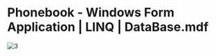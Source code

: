 # Phonebook - Windows Form Application | LINQ | DataBase.mdf

![3](https://user-images.githubusercontent.com/25200958/37328071-32879dcc-26b2-11e8-8d0e-3f36015138d7.jpg)